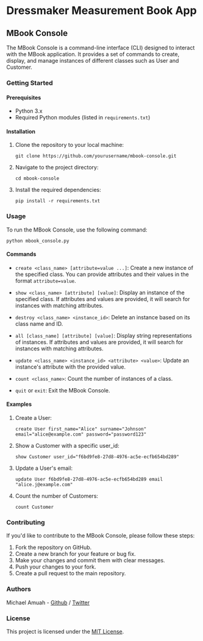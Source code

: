 # Dressmaker Measurement Book App

## MBook Console

The MBook Console is a command-line interface (CLI) designed to interact with the MBook application. It provides a set of commands to create, display, and manage instances of different classes such as User and Customer.

### Getting Started

#### Prerequisites

- Python 3.x
- Required Python modules (listed in `requirements.txt`)

#### Installation

1. Clone the repository to your local machine:

    `git clone https://github.com/yourusername/mbook-console.git`

2. Navigate to the project directory:

    `cd mbook-console`

3. Install the required dependencies:

    `pip install -r requirements.txt`

### Usage

To run the MBook Console, use the following command:

`python mbook_console.py`

#### Commands

- `create <class_name> [attribute=value ...]`: Create a new instance of the specified class. You can provide attributes and their values in the format `attribute=value`.

- `show <class_name> [attribute] [value]`: Display an instance of the specified class. If attributes and values are provided, it will search for instances with matching attributes.

- `destroy <class_name> <instance_id>`: Delete an instance based on its class name and ID.

- `all [class_name] [attribute] [value]`: Display string representations of instances. If attributes and values are provided, it will search for instances with matching attributes.

- `update <class_name> <instance_id> <attribute> <value>`: Update an instance's attribute with the provided value.

- `count <class_name>`: Count the number of instances of a class.

- `quit` or `exit`: Exit the MBook Console.

#### Examples

1. Create a User:

    `create User first_name="Alice" surname="Johnson" email="alice@example.com" password="password123"`

2. Show a Customer with a specific user_id:

    `show Customer user_id="f6bd9fe8-27d8-4976-ac5e-ecfb654bd289"`

3. Update a User's email:

    `update User f6bd9fe8-27d8-4976-ac5e-ecfb654bd289 email "alice.j@example.com"`

4. Count the number of Customers:

    `count Customer`

### Contributing

If you'd like to contribute to the MBook Console, please follow these steps:

1. Fork the repository on GitHub.
2. Create a new branch for your feature or bug fix.
3. Make your changes and commit them with clear messages.
4. Push your changes to your fork.
5. Create a pull request to the main repository.

### Authors

Michael Amuah - [Github](https://github.com/maneida) / [Twitter](https://twitter.com/kayku_d)  

### License

This project is licensed under the [MIT License](LICENSE).
